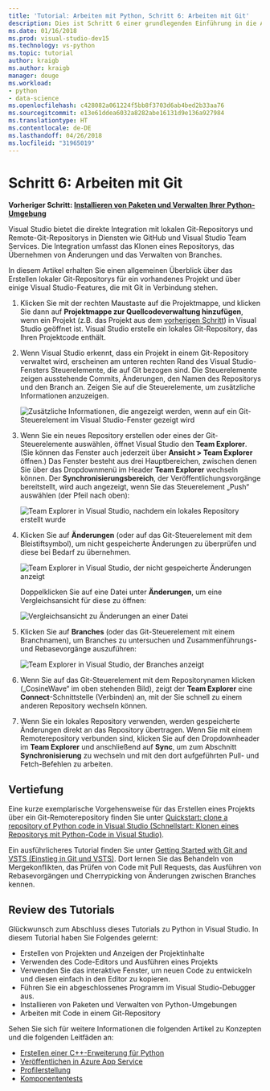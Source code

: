 ```yaml
---
title: 'Tutorial: Arbeiten mit Python, Schritt 6: Arbeiten mit Git'
description: Dies ist Schritt 6 einer grundlegenden Einführung in die Arbeit mit Python in Visual Studio, in dem die Git-bezogenen Features von Visual Studio erläutert werden.
ms.date: 01/16/2018
ms.prod: visual-studio-dev15
ms.technology: vs-python
ms.topic: tutorial
author: kraigb
ms.author: kraigb
manager: douge
ms.workload:
- python
- data-science
ms.openlocfilehash: c428082a061224f5bb8f3703d6ab4bed2b33aa76
ms.sourcegitcommit: e13e61ddea6032a8282abe16131d9e136a927984
ms.translationtype: HT
ms.contentlocale: de-DE
ms.lasthandoff: 04/26/2018
ms.locfileid: "31965019"
---
```

# <a name="step-6-working-with-git"></a>Schritt 6: Arbeiten mit Git

**Vorheriger Schritt: [Installieren von Paketen und Verwalten Ihrer Python-Umgebung](tutorial-working-with-python-in-visual-studio-step-05-installing-packages.md)**

Visual Studio bietet die direkte Integration mit lokalen Git-Repositorys und Remote-Git-Repositorys in Diensten wie GitHub und Visual Studio Team Services. Die Integration umfasst das Klonen eines Repositorys, das Übernehmen von Änderungen und das Verwalten von Branches.

In diesem Artikel erhalten Sie einen allgemeinen Überblick über das Erstellen lokaler Git-Repositorys für ein vorhandenes Projekt und über einige Visual Studio-Features, die mit Git in Verbindung stehen.

1. Klicken Sie mit der rechten Maustaste auf die Projektmappe, und klicken Sie dann auf **Projektmappe zur Quellcodeverwaltung hinzufügen**, wenn ein Projekt (z.B. das Projekt aus dem [vorherigen Schritt](tutorial-working-with-python-in-visual-studio-step-05-installing-packages.md)) in Visual Studio geöffnet ist. Visual Studio erstelle ein lokales Git-Repository, das Ihren Projektcode enthält.

1. Wenn Visual Studio erkennt, dass ein Projekt in einem Git-Repository verwaltet wird, erscheinen am unteren rechten Rand des Visual Studio-Fensters Steuerelemente, die auf Git bezogen sind. Die Steuerelemente zeigen ausstehende Commits, Änderungen, den Namen des Repositorys und den Branch an. Zeigen Sie auf die Steuerelemente, um zusätzliche Informationen anzuzeigen.

    ![Zusätzliche Informationen, die angezeigt werden, wenn auf ein Git-Steuerelement im Visual Studio-Fenster gezeigt wird](media/working-with-git-01.png)

1. Wenn Sie ein neues Repository erstellen oder eines der Git-Steuerelemente auswählen, öffnet Visual Studio den **Team Explorer**. (Sie können das Fenster auch jederzeit über **Ansicht > Team Explorer** öffnen.) Das Fenster besteht aus drei Hauptbereichen, zwischen denen Sie über das Dropdownmenü im Header **Team Explorer** wechseln können. Der **Synchronisierungsbereich**, der Veröffentlichungsvorgänge bereitstellt, wird auch angezeigt, wenn Sie das Steuerelement „Push“ auswählen (der Pfeil nach oben):

    ![Team Explorer in Visual Studio, nachdem ein lokales Repository erstellt wurde](media/working-with-git-02.png)

1. Klicken Sie auf **Änderungen** (oder auf das Git-Steuerelement mit dem Bleistiftsymbol), um nicht gespeicherte Änderungen zu überprüfen und diese bei Bedarf zu übernehmen.

    ![Team Explorer in Visual Studio, der nicht gespeicherte Änderungen anzeigt](media/working-with-git-03.png)

    Doppelklicken Sie auf eine Datei unter **Änderungen**, um eine Vergleichsansicht für diese zu öffnen:

    ![Vergleichsansicht zu Änderungen an einer Datei](media/working-with-git-05.png)

1. Klicken Sie auf **Branches** (oder das Git-Steuerelement mit einem Branchnamen), um Branches zu untersuchen und Zusammenführungs- und Rebasevorgänge auszuführen:

    ![Team Explorer in Visual Studio, der Branches anzeigt](media/working-with-git-04.png)

1. Wenn Sie auf das Git-Steuerelement mit dem Repositorynamen klicken („CosineWave“ im oben stehenden Bild), zeigt der **Team Explorer** eine **Connect**-Schnittstelle (Verbinden) an, mit der Sie schnell zu einem anderen Repository wechseln können.

1. Wenn Sie ein lokales Repository verwenden, werden gespeicherte Änderungen direkt an das Repository übertragen. Wenn Sie mit einem Remoterepository verbunden sind, klicken Sie auf den Dropdownheader im **Team Explorer** und anschließend auf **Sync**, um zum Abschnitt **Synchronisierung** zu wechseln und mit den dort aufgeführten Pull- und Fetch-Befehlen zu arbeiten.

## <a name="going-deeper"></a>Vertiefung

Eine kurze exemplarische Vorgehensweise für das Erstellen eines Projekts über ein Git-Remoterepository finden Sie unter [Quickstart: clone a repository of Python code in Visual Studio (Schnellstart: Klonen eines Repositorys mit Python-Code in Visual Studio)](quickstart-03-python-in-visual-studio-project-from-repository.md).

Ein ausführlicheres Tutorial finden Sie unter [Getting Started with Git and VSTS (Einstieg in Git und VSTS)](/vsts/git/gitquickstart?toc=/visualstudio/version-control/toc.json&bc=/vsts/git/breadcrumb/vc/toc.json&view=vsts&tabs=visual-studio). Dort lernen Sie das Behandeln von Mergekonflikten, das Prüfen von Code mit Pull Requests, das Ausführen von Rebasevorgängen und Cherrypicking von Änderungen zwischen Branches kennen.

## <a name="tutorial-review"></a>Review des Tutorials

Glückwunsch zum Abschluss dieses Tutorials zu Python in Visual Studio. In diesem Tutorial haben Sie Folgendes gelernt:

- Erstellen von Projekten und Anzeigen der Projektinhalte
- Verwenden des Code-Editors und Ausführen eines Projekts
- Verwenden Sie das interaktive Fenster, um neuen Code zu entwickeln und diesen einfach in den Editor zu kopieren.
- Führen Sie ein abgeschlossenes Programm im Visual Studio-Debugger aus.
- Installieren von Paketen und Verwalten von Python-Umgebungen
- Arbeiten mit Code in einem Git-Repository

Sehen Sie sich für weitere Informationen die folgenden Artikel zu Konzepten und die folgenden Leitfäden an:

- [Erstellen einer C++-Erweiterung für Python](working-with-c-cpp-python-in-visual-studio.md)
- [Veröffentlichen in Azure App Service](publishing-python-web-applications-to-azure-from-visual-studio.md)
- [Profilerstellung](profiling-python-code-in-visual-studio.md)
- [Komponententests](unit-testing-python-in-visual-studio.md)

